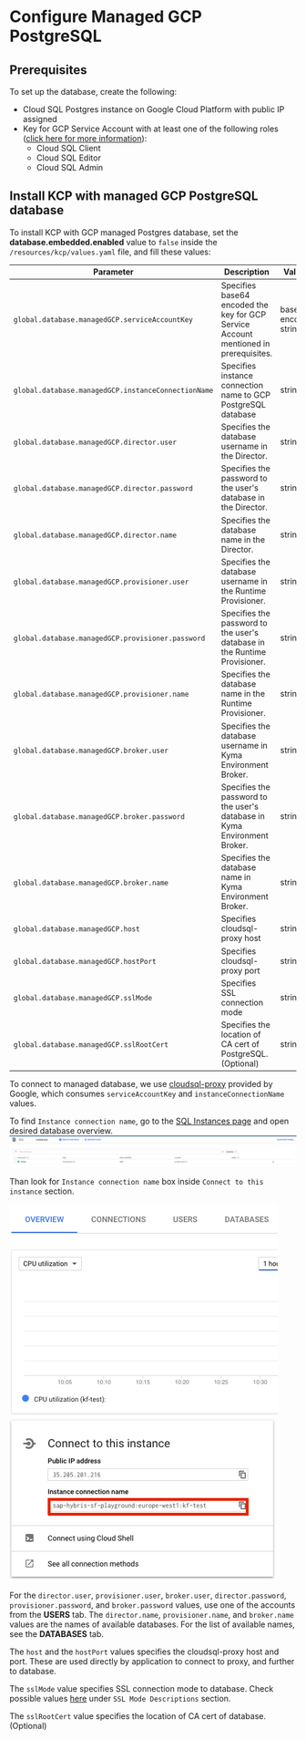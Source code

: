 # Configure Managed GCP PostgreSQL

## Prerequisites

To set up the database, create the following:

* Cloud SQL Postgres instance on Google Cloud Platform with public IP assigned
* Key for GCP Service Account with at least one of the following roles ([click here for more information](https://cloud.google.com/sql/docs/postgres/connect-external-app#4_if_required_by_your_authentication_method_create_a_service_account)):
  - Cloud SQL Client
  - Cloud SQL Editor
  - Cloud SQL Admin

## Install KCP with managed GCP PostgreSQL database

To install KCP with GCP managed Postgres database, set the **database.embedded.enabled** value to `false` inside the `/resources/kcp/values.yaml` file, and fill these values:

| Parameter | Description | Values | Default |
| --- | --- | --- | --- |
| `global.database.managedGCP.serviceAccountKey` | Specifies base64 encoded the key for GCP Service Account mentioned in prerequisites. | base64 encoded string | "" |
| `global.database.managedGCP.instanceConnectionName` | Specifies instance connection name to GCP PostgreSQL database | string | "" |
| `global.database.managedGCP.director.user` | Specifies the database username in the Director. | string | "" |
| `global.database.managedGCP.director.password` | Specifies the password to the user's database in the Director. | string | "" |
| `global.database.managedGCP.director.name` | Specifies the database name in the Director. | string | "" |
| `global.database.managedGCP.provisioner.user` | Specifies the database username in the Runtime Provisioner. | string | "" |
| `global.database.managedGCP.provisioner.password` | Specifies the password to the user's database in the Runtime Provisioner. | string | "" |
| `global.database.managedGCP.provisioner.name` | Specifies the database name in the Runtime Provisioner. | string | "" |
| `global.database.managedGCP.broker.user` | Specifies the database username in Kyma Environment Broker. | string | "" |
| `global.database.managedGCP.broker.password` | Specifies the password to the user's database in Kyma Environment Broker. | string | "" |
| `global.database.managedGCP.broker.name` | Specifies the database name in Kyma Environment Broker. | string | "" |
| `global.database.managedGCP.host` | Specifies cloudsql-proxy host | string | "localhost" |
| `global.database.managedGCP.hostPort` | Specifies cloudsql-proxy port | string | "5432" |
| `global.database.managedGCP.sslMode` | Specifies SSL connection mode | string | "" |
| `global.database.managedGCP.sslRootCert` | Specifies the location of CA cert of PostgreSQL. (Optional) | string | None |


To connect to managed database, we use [cloudsql-proxy](https://cloud.google.com/sql/docs/postgres/sql-proxy) provided by Google, which consumes `serviceAccountKey` and `instanceConnectionName` values.

To find `Instance connection name`, go to the [SQL Instances page](https://console.cloud.google.com/sql/instances) and open desired database overview.
![Instance connection String](./assets/sql-instances-list.png)

Than look for `Instance connection name` box inside `Connect to this instance` section.

![Instance connection String](./assets/instance-connection-string.png)

For the `director.user`, `provisioner.user`, `broker.user`, `director.password`, `provisioner.password`, and `broker.password` values, use one of the accounts from the **USERS** tab. The `director.name`, `provisioner.name`, and `broker.name` values are the names of available databases. For the list of available names, see the **DATABASES** tab.

The `host` and the `hostPort` values specifies the cloudsql-proxy host and port. These are used directly by application to connect to proxy, and further to database.

The `sslMode` value specifies SSL connection mode to database. Check possible values [here](https://www.postgresql.org/docs/9.1/libpq-ssl.html) under `SSL Mode Descriptions` section.

The `sslRootCert` value specifies the location of CA cert of database. (Optional)
